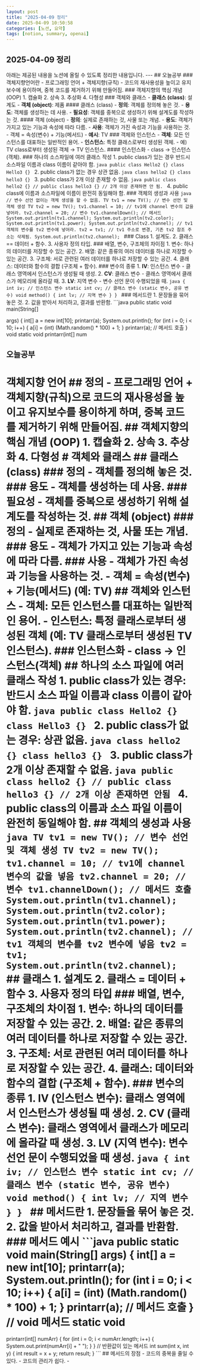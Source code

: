 ```yaml
---
layout: post
title: "2025-04-09 정리"
date: 2025-04-09 10:50:58
categories: [노션, 요약]
tags: [notion, summary, openai]
---
```


## 2025-04-09 정리

아래는 제공된 내용을 노션에 올릴 수 있도록 정리한 내용입니다. --- ## 오늘공부 ### 객체지향언어란 - 프로그래밍 언어 + 객체지향(규칙) - 코드의 재사용성을 높이고 유지보수에 용이하며, 중복 코드를 제거하기 위해 만들어짐. ### 객체지향의 핵심 개념 (OOP) 1. 캡슐화 2. 상속 3. 추상화 4. 다형성 ### 객체와 클래스 - **클래스 (class)**: 설계도 - **객체 (object)**: 제품 #### 클래스 (class) - **정의**: 객체를 정의해 놓은 것. - **용도**: 객체를 생성하는 데 사용. - **필요성**: 객체를 중복으로 생성하기 위해 설계도를 작성하는 것. #### 객체 (object) - **정의**: 실제로 존재하는 것, 사물 또는 개념. - **용도**: 객체가 가지고 있는 기능과 속성에 따라 다름. - **사용**: 객체가 가진 속성과 기능을 사용하는 것. - 객체 = 속성(변수) + 기능(메서드) - **예시**: TV ### 객체와 인스턴스 - **객체**: 모든 인스턴스를 대표하는 일반적인 용어. - **인스턴스**: 특정 클래스로부터 생성된 객체. - 예) TV class로부터 생성된 객체 → TV 인스턴스. #### 인스턴스화 - class → 인스턴스(객체). ### 하나의 소스파일에 여러 클래스 작성 1. public class가 있는 경우 반드시 소스파일 이름과 class 이름이 같아야 함. ```java public class Hello2 {} class Hello3 {} ``` 2. public class가 없는 경우 상관 없음. ```java class hello2 {} class hello3 {} ``` 3. public class가 2개 이상 존재할 수 없음. ```java public class hello2 {} // public class hello3 {} // 2개 이상 존재하면 안 됨. ``` 4. public class에 이름과 소스파일에 이름이 완전히 동일해야 함. ### 객체의 생성과 사용 ```java // 변수 선언 없이는 객체 생성을 할 수 없음. TV tv1 = new TV(); // 변수 선언 및 객체 생성 TV tv2 = new TV(); tv1.channel = 10; // tv1에 channel 변수의 값을 넣어라. tv2.channel = 20; // 변수 tv1.channelDown(); // 메서드 System.out.println(tv1.channel); System.out.println(tv2.color); System.out.println(tv1.power); System.out.println(tv2.channel); // tv1 객체의 변수를 tv2 변수에 넣어라. tv2 = tv1; // tv1 주소로 변경, 기존 tv2 참조 주소는 삭제됨. System.out.println(tv2.channel); ``` ### Class 1. 설계도. 2. 클래스 == 데이터 + 함수. 3. 사용자 정의 타입. ### 배열, 변수, 구조체의 차이점 1. 변수: 하나의 데이터를 저장할 수 있는 공간. 2. 배열: 같은 종류의 여러 데이터를 하나로 저장할 수 있는 공간. 3. 구조체: 서로 관련된 여러 데이터를 하나로 저장할 수 있는 공간. 4. 클래스: 데이터와 함수의 결합 (구조체 + 함수). ### 변수의 종류 1. **IV**: 인스턴스 변수 - 클래스 영역에서 인스턴스가 생성될 때 생성. 2. **CV**: 클래스 변수 - 클래스 영역에서 클래스가 메모리에 올라갈 때. 3. **LV**: 지역 변수 - 변수 선언 문이 수행되었을 때. ```java { int iv; // 인스턴스 변수 static int cv; // 클래스 변수 (static 변수, 공유 변수) void method() { int lv; // 지역 변수 } } ``` ### 메서드란 1. 문장들을 묶어 놓은 것. 2. 값을 받아서 처리하고, 결과를 반환함. ```java public static void main(String[]

args) { int[] a = new int[10]; printarr(a); System.out.println(); for (int i = 0; i < 10; i++) { a[i] = (int) (Math.random() * 100) + 1; } printarr(a); // 메서드 호출 } void static void printarr(int[] num

## 오늘공부

# 객체지향 언어 ## 정의 - 프로그래밍 언어 + 객체지향(규칙)으로 코드의 재사용성을 높이고 유지보수를 용이하게 하며, 중복 코드를 제거하기 위해 만들어짐. ## 객체지향의 핵심 개념 (OOP) 1. 캡슐화 2. 상속 3. 추상화 4. 다형성 # 객체와 클래스 ## 클래스 (class) ### 정의 - 객체를 정의해 놓은 것. ### 용도 - 객체를 생성하는 데 사용. ### 필요성 - 객체를 중복으로 생성하기 위해 설계도를 작성하는 것. ## 객체 (object) ### 정의 - 실제로 존재하는 것, 사물 또는 개념. ### 용도 - 객체가 가지고 있는 기능과 속성에 따라 다름. ### 사용 - 객체가 가진 속성과 기능을 사용하는 것. - 객체 = 속성(변수) + 기능(메서드) (예: TV) ## 객체와 인스턴스 - 객체: 모든 인스턴스를 대표하는 일반적인 용어. - 인스턴스: 특정 클래스로부터 생성된 객체 (예: TV 클래스로부터 생성된 TV 인스턴스). ### 인스턴스화 - class → 인스턴스(객체) ## 하나의 소스 파일에 여러 클래스 작성 1. public class가 있는 경우: 반드시 소스 파일 이름과 class 이름이 같아야 함. ```java public class Hello2 {} class Hello3 {} ``` 2. public class가 없는 경우: 상관 없음. ```java class hello2 {} class hello3 {} ``` 3. public class가 2개 이상 존재할 수 없음. ```java public class hello2 {} // public class hello3 {} // 2개 이상 존재하면 안됨 ``` 4. public class의 이름과 소스 파일 이름이 완전히 동일해야 함. ## 객체의 생성과 사용 ```java TV tv1 = new TV(); // 변수 선언 및 객체 생성 TV tv2 = new TV(); tv1.channel = 10; // tv1에 channel 변수의 값을 넣음 tv2.channel = 20; // 변수 tv1.channelDown(); // 메서드 호출 System.out.println(tv1.channel); System.out.println(tv2.color); System.out.println(tv1.power); System.out.println(tv2.channel); // tv1 객체의 변수를 tv2 변수에 넣음 tv2 = tv1; System.out.println(tv2.channel); ``` ## 클래스 1. 설계도 2. 클래스 = 데이터 + 함수 3. 사용자 정의 타입 ### 배열, 변수, 구조체의 차이점 1. 변수: 하나의 데이터를 저장할 수 있는 공간. 2. 배열: 같은 종류의 여러 데이터를 하나로 저장할 수 있는 공간. 3. 구조체: 서로 관련된 여러 데이터를 하나로 저장할 수 있는 공간. 4. 클래스: 데이터와 함수의 결합 (구조체 + 함수). ### 변수의 종류 1. IV (인스턴스 변수): 클래스 영역에서 인스턴스가 생성될 때 생성. 2. CV (클래스 변수): 클래스 영역에서 클래스가 메모리에 올라갈 때 생성. 3. LV (지역 변수): 변수 선언 문이 수행되었을 때 생성. ```java { int iv; // 인스턴스 변수 static int cv; // 클래스 변수 (static 변수, 공유 변수) void method() { int lv; // 지역 변수 } } ``` ## 메서드란 1. 문장들을 묶어 놓은 것. 2. 값을 받아서 처리하고, 결과를 반환함. ### 메서드 예시 ```java public static void main(String[] args) { int[] a = new int[10]; printarr(a); System.out.println(); for (int i = 0; i < 10; i++) { a[i] = (int) (Math.random() * 100) + 1; } printarr(a); // 메서드 호출 } // void 메서드 static void

printarr(int[] numArr) { for (int i = 0; i < numArr.length; i++) { System.out.print(numArr[i] + " "); } } // 반환값이 있는 메서드 int sum(int x, int y) { int result = x + y; return result; } ``` ## 메서드의 장점 - 코드의 중복을 줄일 수 있다. - 코드의 관리가 쉽다. -

